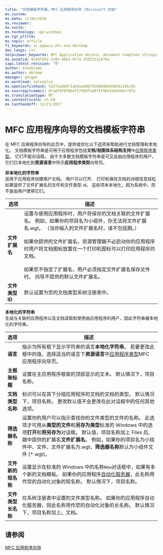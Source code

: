 ```yaml
---
title: "文档模板字符串，MFC 应用程序向导 |Microsoft 文档"
ms.custom: 
ms.date: 11/04/2016
ms.reviewer: 
ms.suite: 
ms.technology: cpp-windows
ms.tgt_pltfrm: 
ms.topic: article
f1_keywords: vc.appwiz.mfc.exe.doctemp
dev_langs: C++
helpviewer_keywords: MFC Application Wizard, document template strings
ms.assetid: 8109f662-3182-4682-977a-2503321c678a
caps.latest.revision: "9"
author: mikeblome
ms.author: mblome
manager: ghogen
ms.workload: cplusplus
ms.openlocfilehash: 5d2fdabb971ab9aad06f5500b98e9d8591266c85
ms.sourcegitcommit: 8fa8fdf0fbb4f57950f1e8f4f9b81b4d39ec7d7a
ms.translationtype: MT
ms.contentlocale: zh-CN
ms.lasthandoff: 12/21/2017
---
```

# <a name="document-template-strings-mfc-application-wizard"></a>MFC 应用程序向导的文档模板字符串
在 MFC 应用程序向导的此页中，提供或优化以下选项来帮助进行文档管理和本地化。 文档模板字符串是可用于应用程序包括**文档/视图体系结构支持**中[应用程序类型](../../mfc/reference/application-type-mfc-application-wizard.md)。 它们不能对话框。 由于大多数文档模板字符串是可见且由应用程序的用户，它们已本地化到**资源语言**中所示**应用程序类型**向导页。  
  
 **非本地化的字符串**  
 适用于应用程序创建用户文档。 用户可以打开、 打印和保存文档的详细信息轻松如果提供了文件扩展名的文件和文件类型 id。 这些项未本地化，因为系统中，而不是由用户使用它们。  
  
|选项|描述|  
|------------|-----------------|  
|**文件扩展名**|设置与使用应用程序时，用户将保存的文档关联的文件扩展名。 例如，如果你的项目名为小组件，你无法将文件扩展名.wgt。 （当你输入的文件扩展名时，请不包括期。）<br /><br /> 如果你提供的文件扩展名，资源管理器不必启动你的应用程序时用户将文档图标放置在一个打印机图标可以打印应用程序的文档。<br /><br /> 如果您不指定了扩展名，用户必须指定文件扩展名保存文件时。 向导不提供的默认文件扩展名。|  
|**文件类型 ID**|默认设置为您的文档类型系统注册表中。|  
  
 **本地化的字符串**  
 生成与关联的应用程序以及文档读取和使用由应用程序的用户，因此字符串被本地化的字符串。  
  
|选项|描述|  
|------------|-----------------|  
|**语言**|指示为所有框下显示字符串的语言**本地化字符串**。 若要更改此框中的值，选择适当的语言下**资源语言**中[应用程序类型](../../mfc/reference/application-type-mfc-application-wizard.md)MFC 应用程序向导页。|  
|**主框架标题**|设置在主应用程序框架的顶部显示的文本。 默认情况下，项目名称。|  
|**文档类型名称**|标识可以在其下分组应用程序的文档的文档的类型。 默认情况下，项目名称。 更改默认值不会更改在此对话框中的任何其他选项。|  
|**筛选器名称**|设置你的用户可以指示查找你的文件类型的文件的名称。 此选项才可用从**类型的文件**和**另存为类型**标准的 Windows 中的选项**打开**和**将另存为**对话框。 默认值，项目名称加上 Files 后, 跟中提供的扩展名**文件扩展名**。 例如，如果你的项目名为小组件中，文件，文件扩展名为.wgt，**筛选器名称**默认为小组件文件 (*.wgt)。|  
|**文件新的短名称**|设置显示在标准的 Windows 中的名称`New`对话框中，如果有多个新的文档模板。 如果你的应用程序[自动化服务器](../../mfc/automation-servers.md)，此名称用作您的自动化对象的短名称。 默认情况下，项目名称。|  
|**文件类型长名称**|在系统注册表中设置的文件类型名称。 如果你的应用程序自动化服务器，则此名称用作您的自动化对象的长名称。 默认情况下，项目名称加上。文档。|  
  
## <a name="see-also"></a>请参阅  
 [MFC 应用程序向导](../../mfc/reference/mfc-application-wizard.md)

